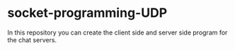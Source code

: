 # socket-programming-UDP
In this repository you can create the client side and server side program for the chat servers. 
